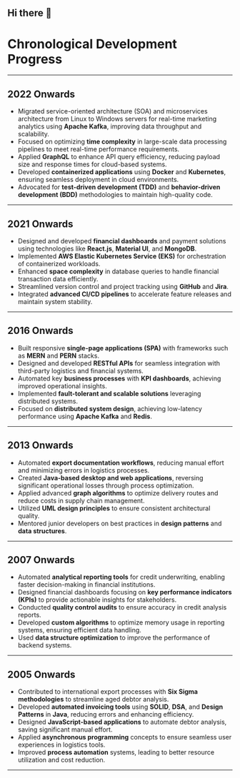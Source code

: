 ## Hi there 👋

# Chronological Development Progress

---

## 2022 Onwards
- Migrated service-oriented architecture (SOA) and microservices architecture from Linux to Windows servers for real-time marketing analytics using **Apache Kafka**, improving data throughput and scalability.
- Focused on optimizing **time complexity** in large-scale data processing pipelines to meet real-time performance requirements.
- Applied **GraphQL** to enhance API query efficiency, reducing payload size and response times for cloud-based systems.
- Developed **containerized applications** using **Docker** and **Kubernetes**, ensuring seamless deployment in cloud environments.
- Advocated for **test-driven development (TDD)** and **behavior-driven development (BDD)** methodologies to maintain high-quality code.

---

## 2021 Onwards
- Designed and developed **financial dashboards** and payment solutions using technologies like **React.js**, **Material UI**, and **MongoDB**.
- Implemented **AWS Elastic Kubernetes Service (EKS)** for orchestration of containerized workloads.
- Enhanced **space complexity** in database queries to handle financial transaction data efficiently.
- Streamlined version control and project tracking using **GitHub** and **Jira**.
- Integrated **advanced CI/CD pipelines** to accelerate feature releases and maintain system stability.

---

## 2016 Onwards
- Built responsive **single-page applications (SPA)** with frameworks such as **MERN** and **PERN** stacks.
- Designed and developed **RESTful APIs** for seamless integration with third-party logistics and financial systems.
- Automated key **business processes** with **KPI dashboards**, achieving improved operational insights.
- Implemented **fault-tolerant and scalable solutions** leveraging distributed systems.
- Focused on **distributed system design**, achieving low-latency performance using **Apache Kafka** and **Redis**.

---

## 2013 Onwards
- Automated **export documentation workflows**, reducing manual effort and minimizing errors in logistics processes.
- Created **Java-based desktop and web applications**, reversing significant operational losses through process optimization.
- Applied advanced **graph algorithms** to optimize delivery routes and reduce costs in supply chain management.
- Utilized **UML design principles** to ensure consistent architectural quality.
- Mentored junior developers on best practices in **design patterns** and **data structures**.

---

## 2007 Onwards
- Automated **analytical reporting tools** for credit underwriting, enabling faster decision-making in financial institutions.
- Designed financial dashboards focusing on **key performance indicators (KPIs)** to provide actionable insights for stakeholders.
- Conducted **quality control audits** to ensure accuracy in credit analysis reports.
- Developed **custom algorithms** to optimize memory usage in reporting systems, ensuring efficient data handling.
- Used **data structure optimization** to improve the performance of backend systems.

---

## 2005 Onwards
- Contributed to international export processes with **Six Sigma methodologies** to streamline aged debtor analysis.
- Developed **automated invoicing tools** using **SOLID**, **DSA**, and **Design Patterns** in **Java**, reducing errors and enhancing efficiency.
- Designed **JavaScript-based applications** to automate debtor analysis, saving significant manual effort.
- Applied **asynchronous programming** concepts to ensure seamless user experiences in logistics tools.
- Improved **process automation** systems, leading to better resource utilization and cost reduction.

---
